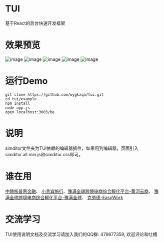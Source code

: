 # TUI
基于React的后台快速开发框架
# 效果预览
![image](https://github.com/wygkzqa/tui/blob/master/previews/preview1.png)
![image](https://github.com/wygkzqa/tui/blob/master/previews/preview2.png)
![image](https://github.com/wygkzqa/tui/blob/master/previews/preview3.png)
![image](https://github.com/wygkzqa/tui/blob/master/previews/preview4.png)
![image](https://github.com/wygkzqa/tui/blob/master/previews/preview5.png)
# 运行Demo
```
git clone https://github.com/wygkzqa/tui.git
cd tui/example
npm install
node app.js
open localhost:3003/be
```
# 说明
simditor文件夹为TUI依赖的编辑器插件，如果用到编辑器，页面引入simditor.all.min.js和simditor.css即可。

# 谁在用
[中赣核普惠金融](https://www.cjxnfs.com)、 [小贵宾旅行](http://www.lvctrip.com)、[豫满全球跨境电商综合孵化平台-黄河云商](http://www.yellowrivercloud.com)、
[豫满全球跨境电商综合孵化平台-豫满全球](http://www.henan-global.com)、 [克劳德-EasyWork](http://www.qintrend.net)

# 交流学习
TUI使用说明文档及交流学习请加入我们的QQ群: 479877359, 欢迎评论和吐槽


